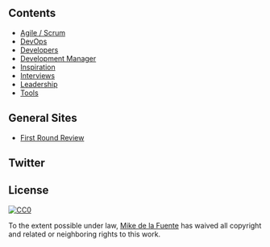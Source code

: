 ## Contents
- [Agile / Scrum](agile-scrum.md)
- [DevOps](devops.md)
- [Developers](developers.md)
- [Development Manager](dev-manager.md)
- [Inspiration](inspiration.md)
- [Interviews](interviews.md)
- [Leadership](leadership.md)
- [Tools](tools.md)

## General Sites
- [First Round Review](http://firstround.com/review/)

## Twitter


## License

[![CC0](https://mirrors.creativecommons.org/presskit/buttons/88x31/svg/cc-zero.svg)](https://creativecommons.org/publicdomain/zero/1.0/)

To the extent possible under law, [Mike de la Fuente](http://twitter.highfiveboom.com) has waived all copyright and related or neighboring rights to this work.
